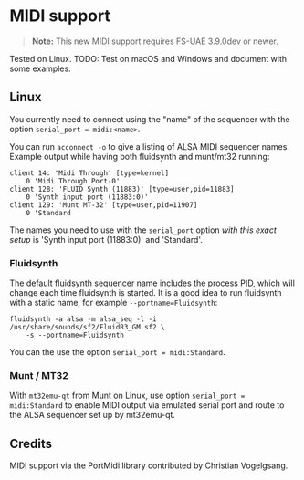 # MIDI support

> **Note:** This new MIDI support requires FS-UAE 3.9.0dev or newer.

Tested on Linux.
TODO: Test on macOS and Windows and document with some examples.

## Linux

You currently need to connect using the "name" of the sequencer with the option
`serial_port = midi:<name>`.

You can run `acconnect -o` to give a listing of ALSA MIDI sequencer names.
Example output while having both fluidsynth and munt/mt32 running:

    client 14: 'Midi Through' [type=kernel]
        0 'Midi Through Port-0'
    client 128: 'FLUID Synth (11883)' [type=user,pid=11883]
        0 'Synth input port (11883:0)'
    client 129: 'Munt MT-32' [type=user,pid=11907]
        0 'Standard  

The names you need to use with the `serial_port` option *with this exact setup*
is 'Synth input port (11883:0)' and 'Standard'.

### Fluidsynth

The default fluidsynth sequencer name includes the process PID, which will
change each time fluidsynth is started. It is a good idea to run fluidsynth
with a static name, for example `--portname=Fluidsynth`:

    fluidsynth -a alsa -m alsa_seq -l -i /usr/share/sounds/sf2/FluidR3_GM.sf2 \
        -s --portname=Fluidsynth

You can the use the option `serial_port = midi:Standard`.

### Munt / MT32

With `mt32emu-qt` from Munt on Linux, use option `serial_port = midi:Standard`
to enable MIDI output via emulated serial port and route to the ALSA sequencer
set up by mt32emu-qt.

## Credits

MIDI support via the PortMidi library contributed by Christian Vogelgsang.
